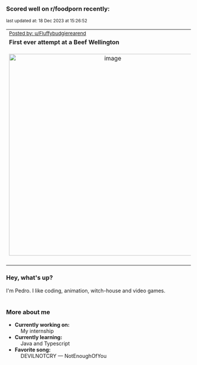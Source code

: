 ### Scored well on r/foodporn recently:

<p align="left"><sub>last updated at: 18 Dec 2023 at 15:26:52</sub></p>

|   |
| --- |
| <sub>[Posted by: u/Fluffybudgierearend][source]</sub> |
| **First ever attempt at a Beef Wellington** | 
|<p align="center"> <img alt="image" src="https://i.redd.it/63zmhzaotp6c1.jpeg" width="550" /> </p>|
|   |

### Hey, what's up?

I'm Pedro. I like coding, animation, witch-house and video games.<br><br>

### More about me
- **Currently working on:**  
&nbsp;&nbsp;&nbsp;&nbsp;My internship
- **Currently learning:**  
&nbsp;&nbsp;&nbsp;&nbsp;Java and Typescript
- **Favorite song:**  
&nbsp;&nbsp;&nbsp;&nbsp;DEVILNOTCRY — NotEnoughOfYou<br><br>

  



  
  
  
[linkedin]: https://linkedin.com/in/pedro-h-r-gomes-8a487b14a/
[gmail]: mailto:pilique11@gmail.com
[source]: https://reddit.com/r/FoodPorn/comments/18jzohr/first_ever_attempt_at_a_beef_wellington/
[redditAPI]: https://www.reddit.com/dev/api/